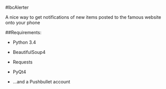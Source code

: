 #lbcAlerter

A nice way to get notifications of new items posted to the famous website onto your phone

##Requirements:
* Python 3.4
* BeautifulSoup4
* Requests
* PyQt4

* ...and a Pushbullet account
